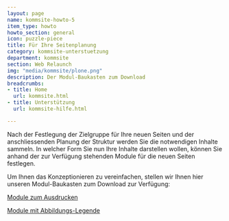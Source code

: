 ```yaml
---
layout: page
name: kommsite-howto-5
item_type: howto
howto_section: general
icon: puzzle-piece
title: Für Ihre Seitenplanung
category: kommsite-unterstuetzung
department: kommsite
section: Web Relaunch
img: "media/kommsite/plone.png"
description: Der Modul-Baukasten zum Download
breadcrumbs:
- title: Home
  url: kommsite.html
- title: Unterstützung
  url: kommsite-hilfe.html

---
```


Nach der Festlegung der Zielgruppe für Ihre neuen Seiten und der anschliessenden Planung der Struktur werden Sie die notwendigen Inhalte sammeln.
In welcher Form Sie nun Ihre Inhalte darstellen wollen, können Sie anhand der zur Verfügung stehenden Module für die neuen Seiten festlegen.

Um Ihnen das Konzeptionieren zu vereinfachen, stellen wir Ihnen hier unseren Modul-Baukasten zum Download zur Verfügung: 

<a href="/media/kommsite/Module_zum_Ausdrucken.pdf">Module zum Ausdrucken</a>

<a href="/media/kommsite/Module_mit_Abbildungs-Legende.pdf">Module mit Abbildungs-Legende</a>
